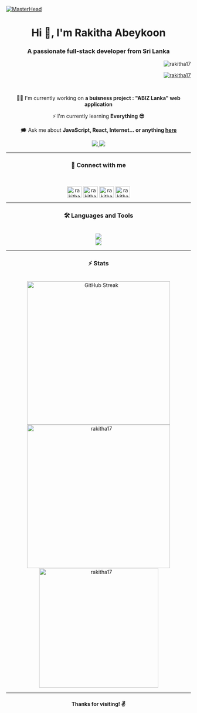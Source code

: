 [![MasterHead](https://user-images.githubusercontent.com/80781196/190216139-7697aa5a-c9a0-4bd6-80bf-3aca76a2e1c8.gif)](https://user-images.githubusercontent.com)

<h1 align="center">Hi 👋, I'm Rakitha Abeykoon</h1>

<h3 align="center">A passionate full-stack developer from Sri Lanka</h3>

<p align="right"> <img src="https://komarev.com/ghpvc/?username=rakitha17&label=Profile%20views&color=0e75b6&style=flat" alt="rakitha17" /> </p>

<p align="right"> <a href="https://twitter.com/rakitha17" target="blank"><img src="https://img.shields.io/twitter/follow/rakitha17?logo=twitter&style=for-the-badge" alt="rakitha17" /></a> </p>

<br />

<div align="center">

  👨‍💻 I'm currently working on **a buisness project : "ABIZ Lanka" web application**
  
  ⚡ I'm currently learning **Everything 😎**
  
  🗯 Ask me about **JavaScript, React, Internet... or anything [here](https://github.com/rakitha17/rakitha17/issues/1#issue-2215175509)**
  
</div>

<div align="center">
  <a href="mailto:rakithabimsara505@gmail.com">
    <img src="https://img.shields.io/badge/Gmail-%23EA4335?style=for-the-badge&logo=Gmail&logoColor=%23EA4335&labelColor=%23C0C0C0" target="_blank" >
  </a>
  <a href="https://www.linkedin.com/in/rakitha17/" target="_blank">
    <img src="https://img.shields.io/badge/LinkedIn-%230A66C2?style=for-the-badge&logo=linkedin&logoColor=%230A66C2&labelColor=%23C0C0C0" target="_blank" >
  </a>
</div>

<hr />

<div align="center">
  <h3>🔗 Connect with me</h3>
  <br />
  <p>
    <a href="https://twitter.com/rakitha17" target="blank"><img align="center" src="https://raw.githubusercontent.com/rahuldkjain/github-profile-readme-generator/master/src/images/icons/Social/twitter.svg" alt="rakitha17" height="30" width="40" /></a>
    <a href="https://stackoverflow.com/users/rakitha-abeykoon" target="blank"><img align="center" src="https://raw.githubusercontent.com/rahuldkjain/github-profile-readme-generator/master/src/images/icons/Social/stack-overflow.svg" alt="rakitha-abeykoon" height="30" width="40" /></a>
    <a href="https://www.hackerrank.com/rakitha17" target="blank"><img align="center" src="https://raw.githubusercontent.com/rahuldkjain/github-profile-readme-generator/master/src/images/icons/Social/hackerrank.svg" alt="rakitha17" height="30" width="40" /></a>
    <a href="https://www.topcoder.com/members/rakitha17" target="blank"><img align="center" src="https://raw.githubusercontent.com/rahuldkjain/github-profile-readme-generator/master/src/images/icons/Social/topcoder.svg" alt="rakitha17" height="30" width="40" /></a>
  </p>
</div>

<hr />

<div align="center">
  <h3>🛠 Languages and Tools</h3>
  <br />
  <a href="https://skillicons.dev">
    <img src="https://skillicons.dev/icons?i=html,css,regex,ts,js,jquery,react,nodejs,mongodb,mysql,postgres" />
    <br />
    <img src="https://skillicons.dev/icons?i=nextjs,bootstrap,materialui,tailwind,sass,express,redux,prisma,npm,webpack,babel,postman,git,github,netlify,vercel,docker" />
  </a>
</div>

<hr />

<div align="center">
  <h3>⚡ Stats</h3>
  <br />
  <img src="https://streak-stats.demolab.com?user=rakitha17&theme=vision-friendly-dark&border_radius=5" alt="GitHub Streak" width="390" />
  <img src="https://github-readme-stats.vercel.app/api?username=rakitha17&show_icons=true&rank_icon=github&locale=en&theme=vision-friendly-dark&border_radius=5" alt="rakitha17" width="390" />
  <br />
  <img src="https://github-readme-stats.vercel.app/api/top-langs?username=rakitha17&hide=HTML&show_icons=true&&theme=vision-friendly-dark&border_radius=5&locale=en&layout=compact&exclude_repo=rakitha17" alt="rakitha17" width="325" />
</div>

<hr />

<h4 align="center">Thanks for visiting! ✌</h4>

